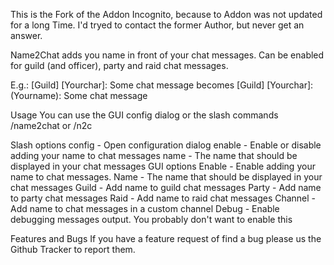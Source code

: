This is the Fork of the Addon Incognito, because to Addon was not updated for a long Time. I'd tryed to contact the former Author, but never get an answer.
 
Name2Chat adds you name in front of your chat messages. Can be enabled for guild (and officer), party and raid chat messages. 
 
E.g.:
[Guild] [Yourchar]: Some chat message
becomes
[Guild] [Yourchar]: (Yourname): Some chat message

Usage
You can use the GUI config dialog or the slash commands /name2chat or /n2c

Slash options
config - Open configuration dialog
enable - Enable or disable adding your name to chat messages
name - The name that should be displayed in your chat messages
GUI options
Enable - Enable adding your name to chat messages.
Name - The name that should be displayed in your chat messages
Guild - Add name to guild chat messages
Party - Add name to party chat messages
Raid - Add name to raid chat messages
Channel - Add name to chat messages in a custom channel
Debug - Enable debugging messages output. You probably don't want to enable this

Features and Bugs
If you have a feature request of find a bug please us the Github Tracker to report them.
